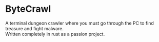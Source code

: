 # ByteCrawl
A terminal dungeon crawler where you must go through the PC to find treasure and fight malware.  
Written completely in rust as a passion project.